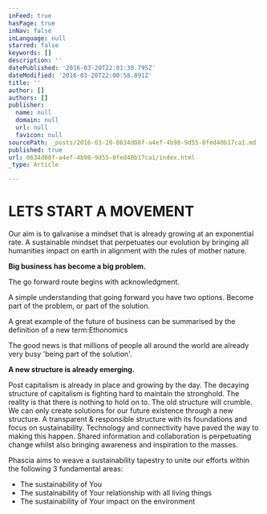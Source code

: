 ```yaml
---
inFeed: true
hasPage: true
inNav: false
inLanguage: null
starred: false
keywords: []
description: ''
datePublished: '2016-03-20T22:01:30.795Z'
dateModified: '2016-03-20T22:00:58.891Z'
title: ''
author: []
authors: []
publisher:
  name: null
  domain: null
  url: null
  favicon: null
sourcePath: _posts/2016-03-20-0634d08f-a4ef-4b98-9d55-0fed40b17ca1.md
published: true
url: 0634d08f-a4ef-4b98-9d55-0fed40b17ca1/index.html
_type: Article

---
```

# LETS START A MOVEMENT

Our aim is to galvanise a mindset that is already growing at an exponential rate. A sustainable mindset that perpetuates our evolution by bringing all humanities impact on earth in alignment with the rules of mother nature.

**Big business has become a big problem.**

The go forward route begins with acknowledgment.

A simple understanding that going forward you have two options. Become part of the problem, or part of the solution.

A great example of the future of business can be summarised by the definition of a new term:Ethonomics

The good news is that millions of people all around the world are already very busy 'being part of the solution'.

**A new structure is already emerging.**

Post capitalism is already in place and growing by the day. The decaying structure of capitalism is fighting hard to maintain the stronghold. The reality is that there is nothing to hold on to. The old structure will crumble. We can only create solutions for our future existence through a new structure. A transparent & responsible structure with its foundations and focus on sustainability. Technology and connectivity have paved the way to making this happen. Shared information and collaboration is perpetuating change whilst also bringing awareness and inspiration to the masses.

Phascia aims to weave a sustainability tapestry to unite our efforts within the following 3 fundamental areas:

* The sustainability of You
* The sustainability of Your relationship with all living things
* The sustainability of Your impact on the environment